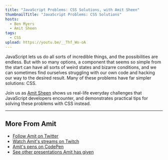 ```yaml
---
title: "JavaScript Problems: CSS Solutions, with Amit Sheen"
thumbnailTitle: "JavaScript Problems: CSS Solutions"
hosts:
  - Ben Myers
  - Amit Sheen
tags:
  - CSS
upload: https://youtu.be/__Thf_Wo-oA
---
```


JavaScript lets us do all sorts of incredible things, and the possibilities are endless. But with so many options, a component that seems so simple from the start can have all sorts of weird states and bizarre conditions, and we can sometimes find ourselves struggling with our own code and hacking our way to the desired result. Many of these problems have far simpler solutions: CSS.

Join us as [Amit Sheen](https://twitter.com/amit_sheen) shows us real-life everyday challenges that JavaScript developers encounter, and demonstrates practical tips for solving these problems with CSS instead.

---

## More From Amit

- [Follow Amit on Twitter](https://twitter.com/amit_sheen)
- [Watch Amit's streams on Twitch](https://twitch.tv/amit_sheen)
- [Amit's pens on CodePen](https://codepen.io/amit_sheen)
- [See other presentations Amit has given](https://www.amitsh.com/)